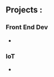 ## Projects : 

### Front End Dev
-  [Website Dashboard Fasilitas Kesehatan Covid-19 Di Indonesia]: (https://github.com/arigints/cloud-frontend)-(https://github.com/geryarland/faskesindo)
### IoT
-  [Automatic Vehicle Counter]: (https://github.com/geryarland/iotproject)

